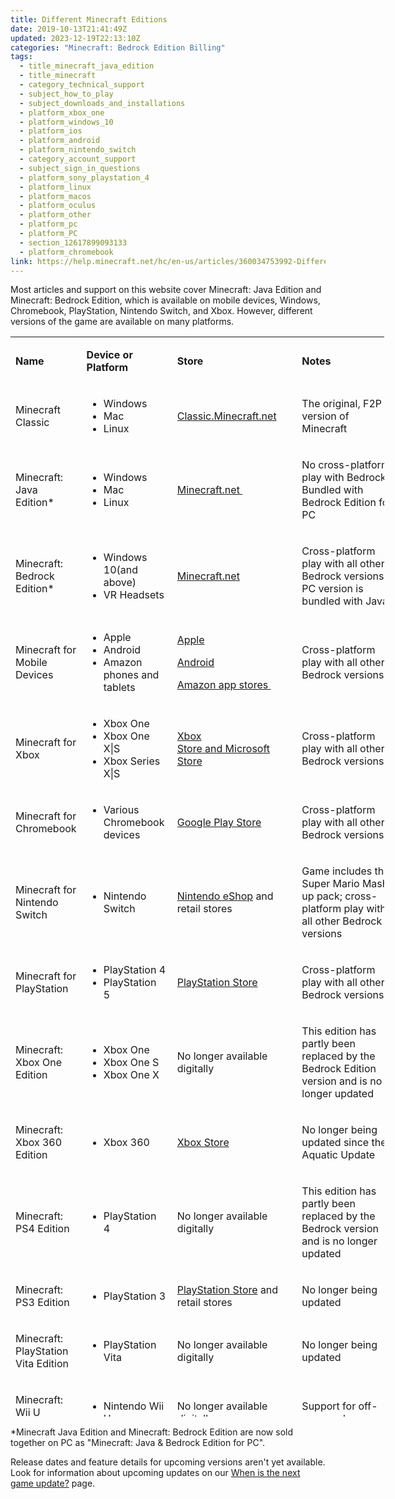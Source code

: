 ```yaml
---
title: Different Minecraft Editions
date: 2019-10-13T21:41:49Z
updated: 2023-12-19T22:13:10Z
categories: "Minecraft: Bedrock Edition Billing"
tags:
  - title_minecraft_java_edition
  - title_minecraft
  - category_technical_support
  - subject_how_to_play
  - subject_downloads_and_installations
  - platform_xbox_one
  - platform_windows_10
  - platform_ios
  - platform_android
  - platform_nintendo_switch
  - category_account_support
  - subject_sign_in_questions
  - platform_sony_playstation_4
  - platform_linux
  - platform_macos
  - platform_oculus
  - platform_other
  - platform_pc
  - platform_PC
  - section_12617899093133
  - platform_chromebook
link: https://help.minecraft.net/hc/en-us/articles/360034753992-Different-Minecraft-Editions
---
```


Most articles and support on this website cover Minecraft: Java Edition and Minecraft: Bedrock Edition, which is available on mobile devices, Windows, Chromebook, PlayStation, Nintendo Switch, and Xbox. However, different versions of the game are available on many platforms. 

<table style="font-weight: 400; height: 1728px; width: 598px;" data-border="1px" data-cellpadding="1px" data-tablestyle="MsoNormalTable" data-tablelook="1184" aria-rowcount="17">
<colgroup>
<col style="width: 25%" />
<col style="width: 25%" />
<col style="width: 25%" />
<col style="width: 25%" />
</colgroup>
<tbody>
<tr class="odd" aria-rowindex="1">
<td class="wysiwyg-text-align-center" style="width: 89.0729px" data-celllook="4369"><p><strong>Name</strong> </p></td>
<td class="wysiwyg-text-align-center" style="width: 130.396px" data-celllook="4369"><p><strong>Device or Platform</strong> </p></td>
<td class="wysiwyg-text-align-center" style="width: 177.396px" data-celllook="4369"><p><strong>Store</strong> </p></td>
<td class="wysiwyg-text-align-center" style="width: 157.802px" data-celllook="4369"><p><strong>Notes</strong> </p></td>
</tr>
<tr class="even">
<td class="wysiwyg-text-align-center" style="width: 89.0729px"><p>Minecraft Classic</p></td>
<td class="wysiwyg-text-align-center" style="width: 130.396px"><ul>
<li>Windows</li>
<li>Mac</li>
<li>Linux </li>
</ul></td>
<td class="wysiwyg-text-align-center" style="width: 177.396px"><p><a href="https://classic.minecraft.net/">Classic.Minecraft.net</a></p></td>
<td class="wysiwyg-text-align-center" style="width: 157.802px"><p>The original, F2P version of Minecraft</p></td>
</tr>
<tr class="odd" aria-rowindex="2">
<td class="wysiwyg-text-align-center" style="width: 89.0729px" data-celllook="4369"><p>Minecraft: Java Edition* </p></td>
<td class="wysiwyg-text-align-center" style="width: 130.396px" data-celllook="4369"><ul>
<li>Windows</li>
<li>Mac</li>
<li>Linux </li>
</ul></td>
<td class="wysiwyg-text-align-center" style="width: 177.396px" data-celllook="4369"><p><a href="https://www.minecraft.net/en-us/store/minecraft-deluxe-collection-pc">Minecraft.net </a></p></td>
<td class="wysiwyg-text-align-center" style="width: 157.802px" data-celllook="4369"><p>No cross-platform play with Bedrock. Bundled with Bedrock Edition for PC</p></td>
</tr>
<tr class="even" aria-rowindex="3">
<td class="wysiwyg-text-align-center" style="width: 89.0729px" data-celllook="4369"><p>Minecraft: Bedrock Edition*  </p></td>
<td class="wysiwyg-text-align-center" style="width: 130.396px" data-celllook="4369"><ul>
<li>Windows 10(and above) </li>
<li>VR Headsets </li>
</ul></td>
<td class="wysiwyg-text-align-center" style="width: 177.396px" data-celllook="4369"><p><a href="https://www.minecraft.net/en-us/store/minecraft-deluxe-collection-pc">Minecraft.net</a></p></td>
<td class="wysiwyg-text-align-center" style="width: 157.802px" data-celllook="4369"><p>Cross-platform play with all other Bedrock versions. PC version is bundled with Java</p></td>
</tr>
<tr class="odd" aria-rowindex="4">
<td class="wysiwyg-text-align-center" style="width: 89.0729px" data-celllook="4369"><p>Minecraft for Mobile Devices  </p></td>
<td class="wysiwyg-text-align-center" style="width: 130.396px" data-celllook="4369"><ul>
<li>Apple</li>
<li>Android</li>
<li>Amazon phones and tablets </li>
</ul></td>
<td class="wysiwyg-text-align-center" style="width: 177.396px" data-celllook="4369"><p><a href="https://apps.apple.com/us/app/minecraft/id479516143">Apple</a></p>
<p><a href="https://play.google.com/store/apps/details?id=com.mojang.minecraftpe&amp;utm_source=mcnet&amp;pli=1">Android</a></p>
<p><a href="https://www.amazon.com/Mojang-Minecraft-Pocket-Edition/dp/B00992CF6W">Amazon app stores</a><a href="https://www.amazon.com/Mojang-Minecraft-Pocket-Edition/dp/B00992CF6W"> </a></p></td>
<td class="wysiwyg-text-align-center" style="width: 157.802px" data-celllook="4369"><p>Cross-platform play with all other Bedrock versions </p></td>
</tr>
<tr class="even" aria-rowindex="5">
<td class="wysiwyg-text-align-center" style="width: 89.0729px" data-celllook="4369"><p>Minecraft for Xbox </p></td>
<td class="wysiwyg-text-align-center" style="width: 130.396px" data-celllook="4369"><ul>
<li>Xbox One</li>
<li>Xbox One X|S </li>
<li>Xbox Series X|S </li>
</ul></td>
<td class="wysiwyg-text-align-center" style="width: 177.396px" data-celllook="4369"><p><a href="https://www.xbox.com/en-US/games/store/minecraft/9MVXMVT8ZKWC">Xbox Store and Microsoft Store</a></p></td>
<td class="wysiwyg-text-align-center" style="width: 157.802px" data-celllook="4369"><p>Cross-platform play with all other Bedrock versions </p></td>
</tr>
<tr class="odd">
<td style="width: 89.0729px"><p>Minecraft for Chromebook</p></td>
<td style="width: 130.396px"><ul>
<li>Various Chromebook devices</li>
</ul></td>
<td style="width: 177.396px"><p><a href="https://play.google.com/store/apps/details?id=com.mojang.minecraftpe">Google Play Store</a></p></td>
<td style="width: 157.802px"><p>Cross-platform play with all other Bedrock versions </p></td>
</tr>
<tr class="even" aria-rowindex="6">
<td class="wysiwyg-text-align-center" style="width: 89.0729px" data-celllook="4369"><p>Minecraft for Nintendo Switch  </p></td>
<td class="wysiwyg-text-align-center" style="width: 130.396px" data-celllook="4369"><ul>
<li>Nintendo Switch </li>
</ul></td>
<td class="wysiwyg-text-align-center" style="width: 177.396px" data-celllook="4369"><p><a href="https://www.nintendo.com/us/store/products/minecraft-106679/">Nintendo eShop</a> and retail stores </p></td>
<td class="wysiwyg-text-align-center" style="width: 157.802px" data-celllook="4369"><p>Game includes the Super Mario Mash-up pack; cross-platform play with all other Bedrock versions </p></td>
</tr>
<tr class="odd" aria-rowindex="7">
<td class="wysiwyg-text-align-center" style="width: 89.0729px" data-celllook="4369"><p>Minecraft for PlayStation </p></td>
<td class="wysiwyg-text-align-center" style="width: 130.396px" data-celllook="4369"><ul>
<li>PlayStation 4</li>
<li>PlayStation 5 </li>
</ul></td>
<td class="wysiwyg-text-align-center" style="width: 177.396px" data-celllook="4369"><p><a href="https://www.playstation.com/en-us/games/minecraft/">PlayStation Store</a></p></td>
<td class="wysiwyg-text-align-center" style="width: 157.802px" data-celllook="4369"><p>Cross-platform play with all other Bedrock versions </p></td>
</tr>
<tr class="even" aria-rowindex="8">
<td class="wysiwyg-text-align-center" style="width: 89.0729px" data-celllook="4369"><p>Minecraft: Xbox One Edition </p></td>
<td class="wysiwyg-text-align-center" style="width: 130.396px" data-celllook="4369"><ul>
<li>Xbox One</li>
<li>Xbox One S</li>
<li> Xbox One X </li>
</ul></td>
<td class="wysiwyg-text-align-center" style="width: 177.396px" data-celllook="4369"><p>No longer available digitally</p></td>
<td class="wysiwyg-text-align-center" style="width: 157.802px" data-celllook="4369"><p>This edition has partly been replaced by the Bedrock Edition version and is no longer updated </p></td>
</tr>
<tr class="odd" aria-rowindex="9">
<td class="wysiwyg-text-align-center" style="width: 89.0729px" data-celllook="4369"><p>Minecraft: Xbox 360 Edition </p></td>
<td class="wysiwyg-text-align-center" style="width: 130.396px" data-celllook="4369"><ul>
<li>Xbox 360 </li>
</ul></td>
<td class="wysiwyg-text-align-center" style="width: 177.396px" data-celllook="4369"><p><a href="https://www.minecraft.net/en-us/store/minecraft-xbox-360">Xbox Store</a> </p></td>
<td class="wysiwyg-text-align-center" style="width: 157.802px" data-celllook="4369"><p>No longer being updated since the Aquatic Update </p></td>
</tr>
<tr class="even" aria-rowindex="10">
<td class="wysiwyg-text-align-center" style="width: 89.0729px" data-celllook="4369"><p>Minecraft: PS4 Edition </p></td>
<td class="wysiwyg-text-align-center" style="width: 130.396px" data-celllook="4369"><ul>
<li>PlayStation 4 </li>
</ul></td>
<td class="wysiwyg-text-align-center" style="width: 177.396px" data-celllook="4369"><p>No longer available digitally</p></td>
<td class="wysiwyg-text-align-center" style="width: 157.802px" data-celllook="4369"><p>This edition has partly been replaced by the Bedrock version and is no longer updated </p></td>
</tr>
<tr class="odd" aria-rowindex="11">
<td class="wysiwyg-text-align-center" style="width: 89.0729px" data-celllook="4369"><p>Minecraft: PS3 Edition </p></td>
<td class="wysiwyg-text-align-center" style="width: 130.396px" data-celllook="4369"><ul>
<li>PlayStation 3</li>
</ul></td>
<td class="wysiwyg-text-align-center" style="width: 177.396px" data-celllook="4369"><p><a href="https://www.minecraft.net/en-us/store/minecraft-ps3">PlayStation Store</a> and retail stores </p></td>
<td class="wysiwyg-text-align-center" style="width: 157.802px" data-celllook="4369"><p>No longer being updated </p></td>
</tr>
<tr class="even" aria-rowindex="12">
<td class="wysiwyg-text-align-center" style="width: 89.0729px" data-celllook="4369"><p>Minecraft: PlayStation Vita Edition </p></td>
<td class="wysiwyg-text-align-center" style="width: 130.396px" data-celllook="4369"><ul>
<li>PlayStation Vita </li>
</ul></td>
<td class="wysiwyg-text-align-center" style="width: 177.396px" data-celllook="4369"><p>No longer available digitally</p></td>
<td class="wysiwyg-text-align-center" style="width: 157.802px" data-celllook="4369"><p>No longer being updated </p></td>
</tr>
<tr class="odd" aria-rowindex="13">
<td class="wysiwyg-text-align-center" style="width: 89.0729px" data-celllook="4369"><p>Minecraft: Wii U Edition </p></td>
<td class="wysiwyg-text-align-center" style="width: 130.396px" data-celllook="4369"><ul>
<li>Nintendo Wii U </li>
</ul></td>
<td class="wysiwyg-text-align-center" style="width: 177.396px" data-celllook="4369"><p>No longer available digitally </p></td>
<td class="wysiwyg-text-align-center" style="width: 157.802px" data-celllook="4369"><p>Support for off-screen play </p></td>
</tr>
<tr class="even" aria-rowindex="14">
<td class="wysiwyg-text-align-center" style="width: 89.0729px" data-celllook="4369"><p>Minecraft: New Nintendo 3DS Edition </p></td>
<td class="wysiwyg-text-align-center" style="width: 130.396px" data-celllook="4369"><ul>
<li>New Nintendo 3DS </li>
</ul></td>
<td class="wysiwyg-text-align-center" style="width: 177.396px" data-celllook="4369"><p>No longer available digitally</p></td>
<td class="wysiwyg-text-align-center" style="width: 157.802px" data-celllook="4369"><p> </p></td>
</tr>
<tr class="odd" aria-rowindex="15">
<td class="wysiwyg-text-align-center" style="width: 89.0729px" data-celllook="4369"><p>Minecraft: China Version </p></td>
<td class="wysiwyg-text-align-center" style="width: 130.396px" data-celllook="4369"><ul>
<li>Windows</li>
<li> Android devices</li>
<li> Apple devices </li>
</ul></td>
<td class="wysiwyg-text-align-center" style="width: 177.396px" data-celllook="4369"><p><a href="https://mc.163.com/">mc.163.com</a></p></td>
<td class="wysiwyg-text-align-center" style="width: 157.802px" data-celllook="4369"><p>Available only in China </p></td>
</tr>
<tr class="even" aria-rowindex="16">
<td class="wysiwyg-text-align-center" style="width: 89.0729px" data-celllook="4369"><p>Minecraft Education </p></td>
<td class="wysiwyg-text-align-center" style="width: 130.396px" data-celllook="4369"><ul>
<li>Windows</li>
<li>iPad</li>
<li>Mac</li>
<li> Chromebook </li>
</ul></td>
<td class="wysiwyg-text-align-center" style="width: 177.396px" data-celllook="4369"><p><a href="https://education.minecraft.net/en-us/get-started/download">Education.minecraft.net</a> </p></td>
<td class="wysiwyg-text-align-center" style="width: 157.802px" data-celllook="4369"><p>Developed for schools, camps and clubs, with features to create and deliver lessons for all subjects </p></td>
</tr>
<tr class="odd" aria-rowindex="17">
<td class="wysiwyg-text-align-center" style="width: 89.0729px" data-celllook="4369"><p>Minecraft: PI Edition </p></td>
<td class="wysiwyg-text-align-center" style="width: 130.396px" data-celllook="4369"><ul>
<li>Raspberry PI </li>
</ul></td>
<td class="wysiwyg-text-align-center" style="width: 177.396px" data-celllook="4369"><p><a href="https://www.minecraft.net/en-us/edition/pi">Pi.minecraft.net</a> </p></td>
<td class="wysiwyg-text-align-center" style="width: 157.802px" data-celllook="4369"><p>Designed for teaching and tinkering </p></td>
</tr>
</tbody>
</table>

\*Minecraft Java Edition and Minecraft: Bedrock Edition are now sold together on PC as "Minecraft: Java & Bedrock Edition for PC".

Release dates and feature details for upcoming versions aren't yet available. Look for information about upcoming updates on our [When is the next game update?](../Archived-Articles/When-is-the-Next-Game-Update.md) page.
